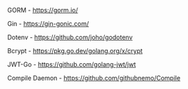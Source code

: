 
GORM - https://gorm.io/

Gin - https://gin-gonic.com/

Dotenv - https://github.com/joho/godotenv

Bcrypt - https://pkg.go.dev/golang.org/x/crypt

JWT-Go - https://github.com/golang-jwt/jwt

Compile Daemon - https://github.com/githubnemo/Compile

